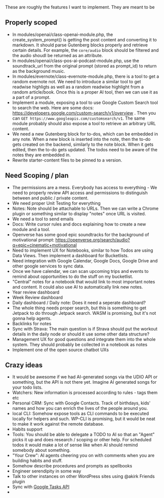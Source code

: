 These are roughly the features I want to implement. They are meant to be 

## Properly scoped

- In modules/openai/class-openai-module.php, the create_system_prompt() is getting the post content and converting it to markdown. It should parse Gutenberg blocks properly and retrieve certain details. For example, the `core/audio` block should be filtered and the audio shoudl be returned as an attribute.
- In modules/openai/class-pos-ai-podcast-module.php, use the soundtrack_url from the original prompt (stored as prompt_id) to return as the background music.
- In modules/evernote/class-evernote-module.php, there is a tool to get a random evernote not. We need to introduce a similar tool to get readwise highligts as well as a random readwise highlight from a random article/book. Once this is a proper AI tool, then we can use it as a part of a prompt.
- Implement a module, exposing a tool to use Google Custom Search tool to search the web. Here are some docs: https://developers.google.com/custom-search/v1/overview . Then you can `GET https://www.googleapis.com/customsearch/v1`. The same module probably should also expose a tool to retrieve an arbitrary URL content.
- We need a new Gutenberg block for to-dos, which can be embedded in any note. When a new block is inserted into the note, then the to-do gets created on the backend, similarly to the note block. When it gets edited, then the to-do gets updated. The todos need to be aware of the notes they are embedded in.
- Rewrite starter-content files to be pinned to a version.
  

## Need Scoping / plan

- The permissions are a mess. Everybody has access to everything - We need to properly review API access and permissions to distinguish between and public / private content.
- We need proper Unit Testing for everything
- Notes: Note should be attachable to URLs. Then we can write a Chrome plugin or something similar to display "notes" once URL is visited.
- We need a tool to send emails
- Docs: Write cursor rules and docs explaining how to create a new module and a tool.
- Openverse has some good epic soundtracks for the background of motivational prompt: https://openverse.org/search/audio?q=epic+cinematic+motivational
- Need to implement UX for Notebooks, similar to how Todos are using Data Views. Then implement a dashboard for Bucketlists.
- Need integration with Google Calendar, Google Docs, Google Drive and other google services to sync data.
- Once we have calendar, we can scan upcoming trips and events to remind about opportunities to do the stuff on my bucketlist.
- "Central" notes for a notebook that would link to most important notes and content. It could also use AI to automatically link new notes.
- Year review dashboard
- Week Review dashboard
- Daily dashboard / Daily note: Does it need a seperate dashboard?
- The whole thing needs proper search, but this is something to get Jetpack to do through Jetpack search. WASM is promising, but it's not gonna help agents.
- Backlinks for notes
- Sync with Strava: The main question is if Strava should put the workout details in the daily node or should it use some other data structure?
- Management UX for good questions and integrate them into the whole system. They should probably be collected in a notebook as notes
- Implement one of the open source chatbot UXs


## Crazy ideas

- It would be awesome if we had AI-generated songs via the UDIO API or something, but the API is not there yet. Imagine AI generated songs for your todo lists.
- Watchers: New information is processed according to rules - tags them etc
- Personal CRM: Sync with Google Contacts. Track of birthdays, kids' names and how you can enrich the lives of the people around you.
- local CLI: Somehow expose tools as CLI commands to be executed locally for helpers and such. WP-CLI is promising, but it would be neat to make it work against the remote database.
- Habits support
- Tools: You should be able to delegate a TODO to AI so that an "Agent" picks it up and does research / scoping or other help. For scheduled todos it would make a lot of sense like when AI should remind somebody about something.
- "Your Crew": AI agents cheering you on with comments when you are building habits and stuff.
- Somehow describe procedures and prompts as spellbooks
- Engineer serendipity in some way
- Talk to other instances on other WordPress sites using @akirk Friends plugin
- Sync with [Google Tasks API](https://developers.google.com/tasks/reference/rest)
- 